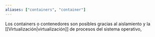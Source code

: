 ```yaml
---
aliases: ["containers", "container"]
---
```

Los containers o contenedores son posibles gracias al aislamiento y la [[Virtualización|virtualización]] de procesos del sistema operativo, 